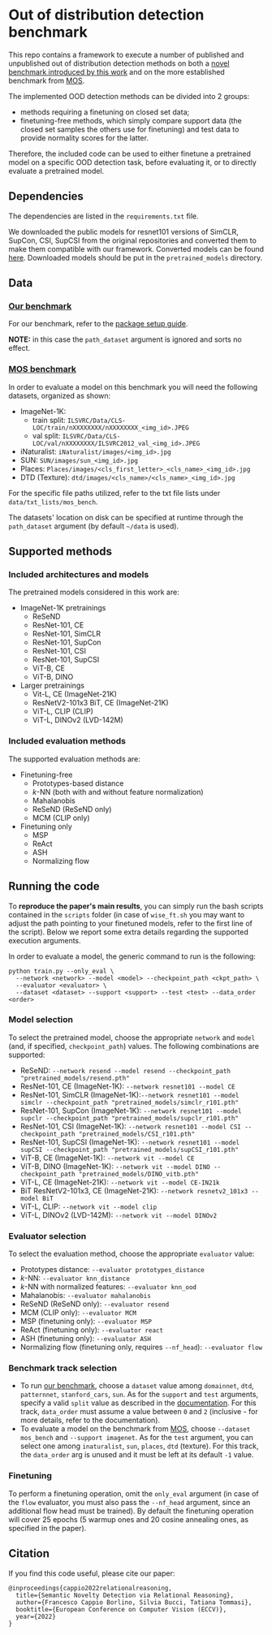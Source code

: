 # Out of distribution detection benchmark 

This repo contains a framework to execute a number of published and unpublished out of distribution detection methods on both a [novel benchmark introduced by this work](https://ooddb.github.io/) and on the more established benchmark from [MOS](https://arxiv.org/abs/2105.01879). 

The implemented OOD detection methods can be divided into 2 groups:
 - methods requiring a finetuning on closed set data;
 - finetuning-free methods, which simply compare support data (the closed set samples the others use for finetuning) and test data to provide normality scores for the latter. 

Therefore, the included code can be used to either finetune a pretrained model on a specific
OOD detection task, before evaluating it, or to directly evaluate a pretrained model.

## Dependencies

The dependencies are listed in the `requirements.txt` file.

We downloaded the public models for resnet101 versions of SimCLR, SupCon, CSI, SupCSI from
the original repositories and converted them to make them compatible with our framework. 
Converted models can be found
[here](https://drive.google.com/file/d/1w41RjKaOx5tbOcb3AleAWAOTzNxEw9ap/view?usp=sharing).
Downloaded models should be put in the `pretrained_models` directory. 

## Data

### [Our benchmark](https://ooddb.github.io/)

For our benchmark, refer to the [package setup guide](https://github.com/ooddb/OODDB#setup).

**NOTE:** in this case the `path_dataset` argument is ignored and sorts no effect.

### [MOS benchmark](https://arxiv.org/abs/2105.01879)

In order to evaluate a model on this benchmark you will need the following datasets, organized as shown:
- ImageNet-1K:
  - train split: `ILSVRC/Data/CLS-LOC/train/nXXXXXXXX/nXXXXXXXX_<img_id>.JPEG`
  - val split: `ILSVRC/Data/CLS-LOC/val/nXXXXXXXX/ILSVRC2012_val_<img_id>.JPEG`
- iNaturalist: `iNaturalist/images/<img_id>.jpg`
- SUN: `SUN/images/sun_<img_id>.jpg`
- Places: `Places/images/<cls_first_letter>_<cls_name>_<img_id>.jpg`
- DTD (Texture): `dtd/images/<cls_name>/<cls_name>_<img_id>.jpg`

For the specific file paths utilized, refer to the txt file lists under `data/txt_lists/mos_bench`.

The datasets' location on disk can be specified at runtime through the `path_dataset` argument (by default `~/data` is used).


## Supported methods

### Included architectures and models

The pretrained models considered in this work are:
- ImageNet-1K pretrainings
  - ReSeND
  - ResNet-101, CE 
  - ResNet-101, SimCLR
  - ResNet-101, SupCon
  - ResNet-101, CSI
  - ResNet-101, SupCSI
  - ViT-B, CE
  - ViT-B, DINO
- Larger pretrainings
  - Vit-L, CE (ImageNet-21K)
  - ResNetV2-101x3 BiT, CE (ImageNet-21K)
  - ViT-L, CLIP (CLIP)
  - ViT-L, DINOv2 (LVD-142M)

### Included evaluation methods

The supported evaluation methods are:
- Finetuning-free
  - Prototypes-based distance
  - *k*-NN (both with and without feature normalization)
  - Mahalanobis
  - ReSeND (ReSeND only)
  - MCM (CLIP only)
- Finetuning only
  - MSP
  - ReAct
  - ASH
  - Normalizing flow

## Running the code

To **reproduce the paper's main results**, you can simply run the bash scripts contained in the `scripts` folder (in case of `wise_ft.sh` you may want to adjust the path pointing to your finetuned models, refer to the first line of the script).
Below we report some extra details regarding the supported execution arguments.

In order to evaluate a model, the generic command to run is the following:

```
python train.py --only_eval \
  --network <network> --model <model> --checkpoint_path <ckpt_path> \
  --evaluator <evaluator> \
  --dataset <dataset> --support <support> --test <test> --data_order <order>
```

### Model selection

To select the pretrained model, choose the appropriate `network` and `model` (and, if specified, `checkpoint_path`) values.
The following combinations are supported:
- ReSeND: `--network resend --model resend --checkpoint_path "pretrained_models/resend.pth"`
- ResNet-101, CE (ImageNet-1K): `--network resnet101 --model CE` 
- ResNet-101, SimCLR (ImageNet-1K):`--network resnet101 --model simclr --checkpoint_path "pretrained_models/simclr_r101.pth"`
- ResNet-101, SupCon (ImageNet-1K): `--network resnet101 --model supclr --checkpoint_path "pretrained_models/supclr_r101.pth"`
- ResNet-101, CSI (ImageNet-1K): `--network resnet101 --model CSI --checkpoint_path "pretrained_models/CSI_r101.pth"`
- ResNet-101, SupCSI (ImageNet-1K): `--network resnet101 --model supCSI --checkpoint_path "pretrained_models/supCSI_r101.pth"`
- ViT-B, CE (ImageNet-1K): `--network vit --model CE`
- ViT-B, DINO (ImageNet-1K): `--network vit --model DINO --checkpoint_path "pretrained_models/DINO_vitb.pth"`
- ViT-L, CE (ImageNet-21K): `--network vit --model CE-IN21k`
- BiT ResNetV2-101x3, CE (ImageNet-21K): `--network resnetv2_101x3 --model BiT`
- ViT-L, CLIP: `--network vit --model clip`
- ViT-L, DINOv2 (LVD-142M): `--network vit --model DINOv2`

### Evaluator selection

To select the evaluation method, choose the appropriate `evaluator` value:
- Prototypes distance: `--evaluator prototypes_distance`
- *k*-NN: `--evaluator knn_distance`
- *k*-NN with normalized features: `--evaluator knn_ood`
- Mahalanobis: `--evaluator mahalanobis`
- ReSeND (ReSeND only): `--evaluator resend`
- MCM (CLIP only): `--evaluator MCM`
- MSP (finetuning only): `--evaluator MSP`
- ReAct (finetuning only): `--evaluator react`
- ASH (finetuning only): `--evaluator ASH`
- Normalizing flow (finetuning only, requires `--nf_head`): `--evaluator flow`

### Benchmark track selection

- To run [our benchmark](https://ooddb.github.io/), choose a `dataset` value among `domainnet`, `dtd`, `patternnet`, `stanford_cars`, `sun`. As for the `support` and `test` arguments, specify a valid `split` value as described in the [documentation](https://github.com/ooddb/OODDB#usage). For this track, `data_order` must assume a value between `0` and `2` (inclusive - for more details, refer to the documentation).
- To evaluate a model on the benchmark from [MOS](https://arxiv.org/abs/2105.01879), choose `--dataset mos_bench` and `--support imagenet`. As for the `test` argument, you can select one among `inaturalist`, `sun`, `places`, `dtd` (texture). For this track, the `data_order` arg is unused and it must be left at its default `-1` value.

### Finetuning

To perform a finetuning operation, omit the `only_eval` argument (in case of the `flow` evaluator, you must also pass the `--nf_head` argument, since an additional flow head must be trained). By default the finetuning operation will cover 25 epochs (5 warmup ones and 20 cosine annealing ones, as specified in the paper).

## Citation 

If you find this code useful, please cite our paper: 

```
@inproceedings{cappio2022relationalreasoning,
  title={Semantic Novelty Detection via Relational Reasoning},
  author={Francesco Cappio Borlino, Silvia Bucci, Tatiana Tommasi},
  booktitle={European Conference on Computer Vision (ECCV)},
  year={2022}
} 
```
